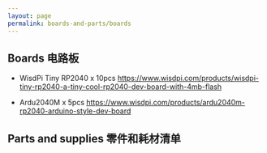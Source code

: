 ```yaml
---
layout: page
permalink: boards-and-parts/boards
---
```


## Boards 电路板

* WisdPi Tiny RP2040 x 10pcs
<https://www.wisdpi.com/products/wisdpi-tiny-rp2040-a-tiny-cool-rp2040-dev-board-with-4mb-flash>

* Ardu2040M x 5pcs
<https://www.wisdpi.com/products/ardu2040m-rp2040-arduino-style-dev-board>

## Parts and supplies 零件和耗材清单



